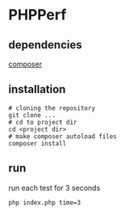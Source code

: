 # PHPPerf

## dependencies
[composer](http://getcomposer.org)

## installation

```
# cloning the repository
git clone ...
# cd to project dir
cd <project dir>
# make composer autoload files
composer install
```
## run
run each test for 3 seconds
```
php index.php time=3
```
